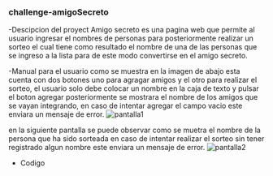 ### challenge-amigoSecreto

 -Descipcion del proyect 
Amigo secreto es una pagina web que permite al usuario ingresar el nombres de personas para posteriormente realizar un sorteo el cual tiene como resultado el nombre de una de las personas que se ingreso a la lista para de este modo convertirse en el amigo secreto. 

-Manual para el usuario 
como se muestra en la imagen de abajo esta cuenta con dos botones uno para agragar amigos y el otro para realizar el sorteo, el usuario solo debe colocar un nombre en la caja de texto y pulsar el boton agregar posteriormente se mostrara el nombre de los amigos que se vayan integrando, en caso de intentar agregar el campo vacio este enviara un mensaje de error.
![pantalla1](https://github.com/user-attachments/assets/1b1817b5-0246-4f0f-93f7-129109c8cb83)

en la siguiente pantalla se puede observar como se muetra el nombre de la persona que ha sido sorteada en caso de intentar realizar el sorteo sin tener registrado algun nombre este enviara un mensaje de error. 
![pantalla2](https://github.com/user-attachments/assets/a3b8f2f4-9ccf-41ce-b4e5-7f697896ef76)

- Codigo


